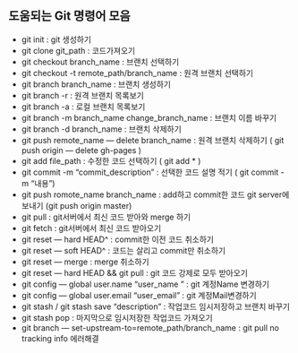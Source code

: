 ## 도움되는 Git 명령어 모음

+ git init : git 생성하기
+ git clone git_path : 코드가져오기
+ git checkout branch_name : 브랜치 선택하기
+ git checkout -t remote_path/branch_name : 원격 브랜치 선택하기
+ git branch branch_name : 브랜치 생성하기
+ git branch -r : 원격 브랜치 목록보기
+ git branch -a : 로컬 브랜치 목록보기
+ git branch -m branch_name change_branch_name : 브랜치 이름 바꾸기
+ git branch -d branch_name : 브랜치 삭제하기
+ git push remote_name — delete branch_name : 원격 브랜치 삭제하기 ( git push origin — delete gh-pages )
+ git add file_path : 수정한 코드 선택하기 ( git add * )
+ git commit -m “commit_description” : 선택한 코드 설명 적기 ( git commit -m “내용”)
+ git push romote_name branch_name : add하고 commit한 코드 git server에 보내기 (git push origin master)
+ git pull : git서버에서 최신 코드 받아와 merge 하기
+ git fetch : git서버에서 최신 코드 받아오기
+ git reset — hard HEAD^ : commit한 이전 코드 취소하기
+ git reset — soft HEAD^ : 코드는 살리고 commit만 취소하기
+ git reset — merge : merge 취소하기
+ git reset — hard HEAD && git pull : git 코드 강제로 모두 받아오기
+ git config — global user.name “user_name ” : git 계정Name 변경하기
+ git config — global user.email “user_email” : git 계정Mail변경하기
+ git stash / git stash save “description” : 작업코드 임시저장하고 브랜치 바꾸기
+ git stash pop : 마지막으로 임시저장한 작업코드 가져오기
+ git branch — set-upstream-to=remote_path/branch_name : git pull no tracking info 에러해결

<image src = "">
